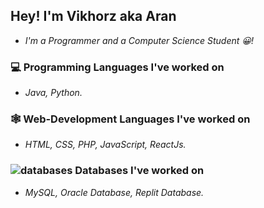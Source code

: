 ## Hey! I'm Vikhorz aka Aran 
- *I'm a Programmer and a Computer Science Student 😀!*

### 💻 Programming Languages I've worked on

- *Java, Python.*

### 🕸 Web-Development Languages I've worked on

- *HTML, CSS, PHP, JavaScript, ReactJs.*

### ![databases](https://user-images.githubusercontent.com/76783878/137024581-6cb0932e-188b-44e3-85af-c32ce1db13dc.png) Databases I've worked on 

- *MySQL, Oracle Database, Replit Database.*
<!---
Vikhorz/Vikhorz is a ✨ special ✨ repository because its `README.md` (this file) appears on your GitHub profile.
You can click the Preview link to take a look at your changes.
--->
 
